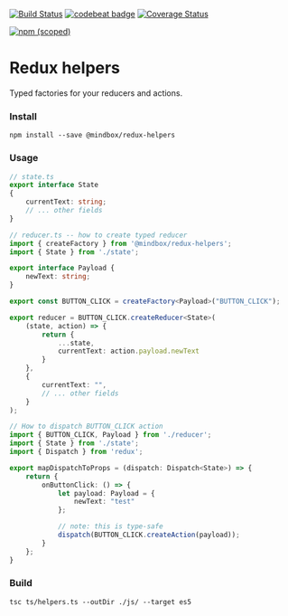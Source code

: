 [![Build Status](https://travis-ci.org/mindbox-moscow/redux-helpers.svg?branch=master)](https://travis-ci.org/mindbox-moscow/redux-helpers)
[![codebeat badge](https://codebeat.co/badges/d8b0e56d-8c51-442f-b666-b186d9e51bf2)](https://codebeat.co/projects/github-com-mindbox-moscow-redux-helpers)
[![Coverage Status](https://coveralls.io/repos/github/mindbox-moscow/redux-helpers/badge.svg?branch=master)](https://coveralls.io/github/mindbox-moscow/redux-helpers?branch=master)

[![npm (scoped)](https://img.shields.io/npm/v/@mindbox/redux-helpers.svg)](https://www.npmjs.com/package/@mindbox/redux-helpers)
# Redux helpers
Typed factories for your reducers and actions.

### Install
```shell
npm install --save @mindbox/redux-helpers
```

### Usage
```typescript
// state.ts
export interface State
{
    currentText: string;
    // ... other fields
}
```

```typescript
// reducer.ts -- how to create typed reducer
import { createFactory } from '@mindbox/redux-helpers';
import { State } from './state';

export interface Payload {
    newText: string;
}

export const BUTTON_CLICK = createFactory<Payload>("BUTTON_CLICK");

export reducer = BUTTON_CLICK.createReducer<State>(
    (state, action) => {
        return {
            ...state,
            currentText: action.payload.newText
        }
    },
    {
        currentText: "",
        // ... other fields
    }
);
```

```typescript
// How to dispatch BUTTON_CLICK action
import { BUTTON_CLICK, Payload } from './reducer';
import { State } from './state';
import { Dispatch } from 'redux';

export mapDispatchToProps = (dispatch: Dispatch<State>) => {
    return {
        onButtonClick: () => {
            let payload: Payload = {
                newText: "test"
            };

            // note: this is type-safe
            dispatch(BUTTON_CLICK.createAction(payload));
        }
    };
}
```


### Build
```shell
tsc ts/helpers.ts --outDir ./js/ --target es5
```
